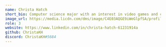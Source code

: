 ```yaml
---
name: Christa Hatch
short_bio: Computer science major with an interest in video games and cosplay. Currently the ICC representative for the Computer Science Club.
image_url: https://media.licdn.com/dms/image/C4E03AQGE9iWeGlpfSA/profile-displayphoto-shrink_200_200/0?e=1554336000&v=beta&t=FLamFv_t0owLwQjtcmtz5ZdJ4zmUWfY4P86p22SBWkg
role: 3
website: https://www.linkedin.com/in/christa-hatch-61231914a
github: ChristaKH
discord: ChristaKH#5684
---
```

